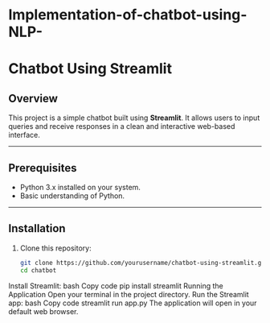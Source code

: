 # Implementation-of-chatbot-using-NLP-
# Chatbot Using Streamlit  

## Overview  
This project is a simple chatbot built using **Streamlit**. It allows users to input queries and receive responses in a clean and interactive web-based interface.  

---

## Prerequisites  
- Python 3.x installed on your system.  
- Basic understanding of Python.  

---

## Installation  

1. Clone this repository:  
   ```bash
   git clone https://github.com/yourusername/chatbot-using-streamlit.git
   cd chatbot
Install Streamlit:
bash
Copy code
pip install streamlit
Running the Application
Open your terminal in the project directory.
Run the Streamlit app:
bash
Copy code
streamlit run app.py
The application will open in your default web browser.
